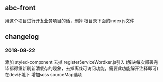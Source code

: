 ## abc-front  

用这个项目进行开发业务项目的话，删掉 根目录下面的index.js文件  

## changelog

### 2018-08-22
添加 styled-component
去掉 registerServiceWordker.js引入 (解决每次部署完毕都得重新刷新清缓存的现象，去掉离线可访问功能，需要此功能解开注释即可)
在dev环境下 增加scss sourceMap选项



